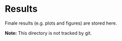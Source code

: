 # Results
Finale results (e.g. plots and figures) are stored here.

__Note:__ This directory is not tracked by git.
